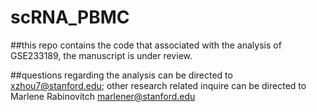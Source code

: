 # scRNA_PBMC

##this repo contains the code that associated with the analysis of GSE233189, the manuscript is under review. 

##questions regarding the analysis can be directed to xzhou7@stanford.edu; other research related inquire can be directed to Marlene Rabinovitch <marlener@stanford.edu>
